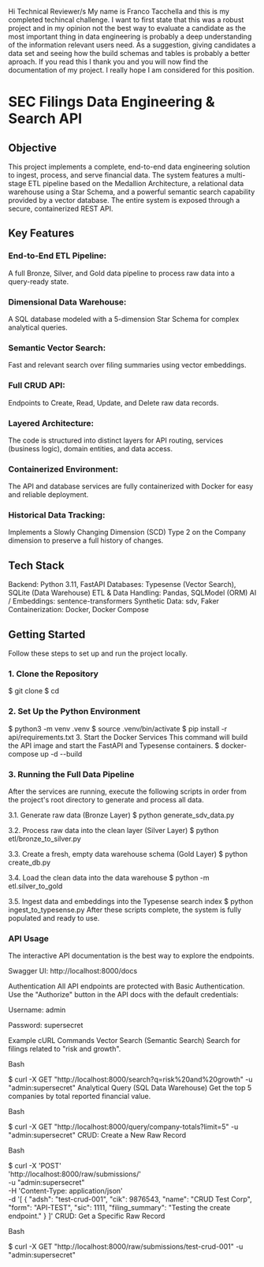 Hi Technical Reviewer/s
My name is Franco Tacchella and this is my completed techincal challenge. I want to first state that this was a robust project and in my opinion not the best way to evaluate a candidate as the most important thing in data engineering is probably a deep understanding of the information relevant users need. 
As a suggestion, giving candidates a data set and seeing how the build schemas and tables is probably a better aproach. 
If you read this I thank you and you will now find the documentation of my project. I really hope I am considered for this position.


# SEC Filings Data Engineering & Search API
## Objective
This project implements a complete, end-to-end data engineering solution to ingest, process, and serve financial data. The system features a multi-stage ETL pipeline based on the Medallion Architecture, a relational data warehouse using a Star Schema, and a powerful semantic search capability provided by a vector database. The entire system is exposed through a secure, containerized REST API.

## Key Features
### End-to-End ETL Pipeline: 
A full Bronze, Silver, and Gold data pipeline to process raw data into a query-ready state.

### Dimensional Data Warehouse:
A SQL database modeled with a 5-dimension Star Schema for complex analytical queries.

### Semantic Vector Search:
Fast and relevant search over filing summaries using vector embeddings.

### Full CRUD API:
Endpoints to Create, Read, Update, and Delete raw data records.

### Layered Architecture: 
The code is structured into distinct layers for API routing, services (business logic), domain entities, and data access.

### Containerized Environment: 
The API and database services are fully containerized with Docker for easy and reliable deployment.

### Historical Data Tracking:
Implements a Slowly Changing Dimension (SCD) Type 2 on the Company dimension to preserve a full history of changes.

## Tech Stack
Backend: Python 3.11, FastAPI
Databases: Typesense (Vector Search), SQLite (Data Warehouse)
ETL & Data Handling: Pandas, SQLModel (ORM)
AI / Embeddings: sentence-transformers
Synthetic Data: sdv, Faker
Containerization: Docker, Docker Compose

## Getting Started
Follow these steps to set up and run the project locally.

### 1. Clone the Repository
$ git clone <your-repository-url>
$ cd <your-repository-name>

### 2. Set Up the Python Environment
$ python3 -m venv .venv
$ source .venv/bin/activate
$ pip install -r api/requirements.txt
3. Start the Docker Services
This command will build the API image and start the FastAPI and Typesense containers.
$ docker-compose up -d --build


### 3. Running the Full Data Pipeline
After the services are running, execute the following scripts in order from the project's root directory to generate and process all data.

3.1. Generate raw data (Bronze Layer)
$ python generate_sdv_data.py

3.2. Process raw data into the clean layer (Silver Layer)
$ python etl/bronze_to_silver.py

3.3. Create a fresh, empty data warehouse schema (Gold Layer)
$ python create_db.py

3.4. Load the clean data into the data warehouse
$ python -m etl.silver_to_gold

3.5. Ingest data and embeddings into the Typesense search index
$ python ingest_to_typesense.py
After these scripts complete, the system is fully populated and ready to use.

### API Usage
The interactive API documentation is the best way to explore the endpoints.

Swagger UI: http://localhost:8000/docs

Authentication
All API endpoints are protected with Basic Authentication. Use the "Authorize" button in the API docs with the default credentials:

Username: admin

Password: supersecret

Example cURL Commands
Vector Search (Semantic Search)
Search for filings related to "risk and growth".

Bash

$ curl -X GET "http://localhost:8000/search?q=risk%20and%20growth" -u "admin:supersecret"
Analytical Query (SQL Data Warehouse)
Get the top 5 companies by total reported financial value.

Bash

$ curl -X GET "http://localhost:8000/query/company-totals?limit=5" -u "admin:supersecret"
CRUD: Create a New Raw Record

Bash

$ curl -X 'POST' \
  'http://localhost:8000/raw/submissions/' \
  -u "admin:supersecret" \
  -H 'Content-Type: application/json' \
  -d '[
    {
      "adsh": "test-crud-001",
      "cik": 9876543,
      "name": "CRUD Test Corp",
      "form": "API-TEST",
      "sic": 1111,
      "filing_summary": "Testing the create endpoint."
    }
  ]'
CRUD: Get a Specific Raw Record

Bash

$ curl -X GET "http://localhost:8000/raw/submissions/test-crud-001" -u "admin:supersecret"
